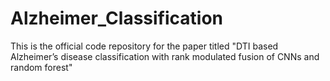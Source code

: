 # Alzheimer_Classification
This is the official code repository for the paper titled "DTI based Alzheimer’s disease classification with rank modulated fusion of CNNs and random forest"
